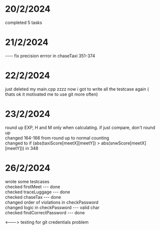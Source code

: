 # 20/2/2024
completed 5 tasks
# 21/2/2024
---- fix precision errror in chaseTaxi 351-374 
# 22/2/2024
just deleted my main.cpp zzzz
now i got to write all the testcase again ( thats ok it motivated me to use git more often)
# 23/2/2024
round up EXP, H and M only when calculating. if just compare, don't round up <br>
changed 164-166 from round up to normal counting <br>
changed to if (abs(taxiScore[meetX][meetY]) > abs(snwScore[meetX][meetY])) in 348
# 26/2/2024
wrote some testcases <br>
checked firstMeet       --- done <br> 
checked traceLuggage    --- done <br>
checked chaseTax        --- done <br>
changed order of violations in checkPassword <br>
changed logic in checkPassword --- valid char <br>
checked findCorrectPassword --- done <br>

<---> testing for git credentials problem 